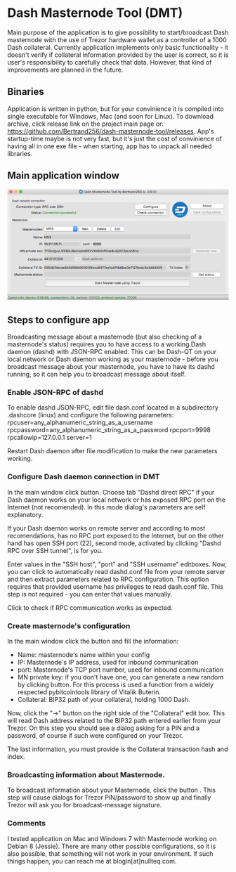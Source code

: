 # Dash Masternode Tool (DMT)

Main purpose of the application is to give possibility to start/broadcast Dash masternode with the use of Trezor hardware wallet as a controller of a 1000 Dash collateral. Currently application implements only basic functionality - it doesn't verify if collateral information provided by the user is correct, so it is user's responsibility to carefully check that data. However, that kind of improvements are planned in the future.

## Binaries
Application is written in python, but for your convinience it is compiled into single executable for Windows, Mac (and soon for Linux). To download archive, click release link on the project main page or: https://github.com/Bertrand256/dash-masternode-tool/releases. App's startup-time maybe is not very fast, but it's just the cost of convinience of having all in one exe file - when starting, app has to unpack all needed libraries.

## Main application window
![1](./doc/dmt-main-window.png)

## Steps to configure app
Broadcasting message about a masternode (but also checking of a masternode's status) requires you to have access to a working Dash daemon (dashd) with JSON-RPC enabled. This can be Dash-QT on your local network or Dash daemon working as your masternode - before you broadcast message about your masternode, you have to have its dashd running, so it can help you to broadcast message about itself.

### Enable JSON-RPC of dashd
To enable dashd JSON-RPC, edit file dash.conf located in a subdirectory .dashcore (linux) and configure the following parameters:
    rpcuser=any_alphanumeric_string_as_a_username
    rpcpassword=any_alphanumeric_string_as_a_password
    rpcport=9998
    rpcallowip=127.0.0.1
    server=1

Restart Dash daemon after file modification to make the new parameters working.
 
### Configure Dash daemon connection in DMT
In the main window click <Configure> button.
Choose tab "Dashd direct RPC" if your Dash daemon works on your local network or has exposed RPC port on the Internet (not recomended). In this mode dialog's parameters are self explanatory.

If your Dash daemon works on remote server and according to most recomendations, has no RPC port exposed to the Internet, but on the other hand has open SSH port (22), second mode, activated by clicking "Dashd RPC over SSH tunnel", is for you.

Enter values in the "SSH host", "port" and "SSH username" editboxes.
Now, you can click <Read RPC configuration from SSH host> to automatically read dashd.conf file from your remote server and then extract parameters related to RPC configuration. This option requires that provided username has privileges to read dash.conf file. This step is not required - you can enter that values manually.

Click <Test connection> to check if RPC communication works as expected.

### Create masternode's configuration
In the main window click the button <New> and fill the information:
  - Name: masternode's name within your config
  - IP: Masternode's IP address, used for inbound communication
  - port: Masternode's TCP port number, used for inbound communication
  - MN private key: if you don't have one, you can generate a new random by clicking <Generate new> button. For this process is used a function from a widely respected pybitcointools library of Vitalik Buterin.
  - Collateral: BIP32 path of your collateral, holding 1000 Dash. 
 
Now, click the "->" button on the right side of the "Collateral" edit box. This will read Dash address related to the BIP32 path entered earlier from your Trezor. On this step you should see a dialog asking for a PIN and a password, of course if such were configured on your Trezor.
 
The last information, you must provide is the Collateral transaction hash and index. 

### Broadcasting information about Masternode.
To broadcast information about your Masternode, click the button <Start Masternode using Trezor>. This step will cause  dialogs for Trezor PIN/password to show up and finally Trezor will ask you for broadcast-message signature. 

### Comments
I tested application on Mac and Windows 7 with Masternode working on Debian 8 (Jessie). There are many other possible  configurations, so it is also possible, that something will not work in your environment. If such things happen, you can reach me at blogin[at]nullteq.com. 
